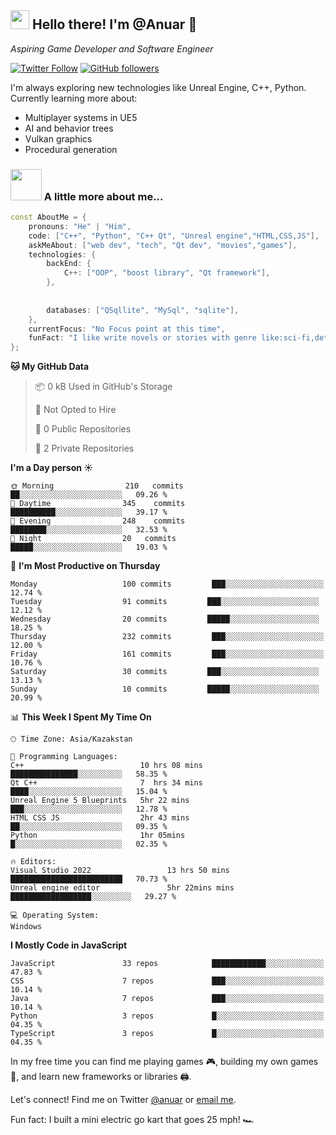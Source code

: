 <h2><img src="https://emojis.slackmojis.com/emojis/images/1531849430/4246/blob-sunglasses.gif?1531849430" width="30"/> Hello there! I'm @Anuar 👋</h2>

<p>
  <em>
    Aspiring Game Developer and Software Engineer 
  </em>  
</p>

[![Twitter Follow](https://img.shields.io/twitter/follow/Goodnightpleas2?label=Follow)](https://twitter.com/intent/follow?screen_name=Goodnightpleas2)
[![GitHub followers](https://img.shields.io/github/followers/Sevex438?label=Follow&style=social)](https://github.com/Sevex438)

I'm always exploring new technologies like Unreal Engine, C++, Python. Currently learning more about:

- Multiplayer systems in UE5
- AI and behavior trees
- Vulkan graphics
- Procedural generation
### <img src="https://media.giphy.com/media/VgCDAzcKvsR6OM0uWg/giphy.gif" width="50"> A little more about me...  
```c++
const AboutMe = {
    pronouns: "He" | "Him",
    code: ["C++", "Python", "C++ Qt", "Unreal engine","HTML,CSS,JS"],
    askMeAbout: ["web dev", "tech", "Qt dev", "movies","games"],
    technologies: {
        backEnd: {
            C++: ["OOP", "boost library", "Qt framework"],
        },
        
    
        databases: ["QSqllite", "MySql", "sqlite"],
    },
    currentFocus: "No Focus point at this time",
    funFact: "I like write novels or stories with genre like:sci-fi,detective"
};
```
**🐱 My GitHub Data** 

> 📦 0 kB Used in GitHub's Storage 
 > 
> 
 > 
> 🚫 Not Opted to Hire
 > 
> 📜 0 Public Repositories 
 > 
> 🔑 2 Private Repositories 
 > 
**I'm a Day person ☀️** 

```text
🌞 Morning                210   commits         ██░░░░░░░░░░░░░░░░░░░░░░░   09.26 % 
🌆 Daytime                345    commits        ██████████░░░░░░░░░░░░░░░   39.17 % 
🌃 Evening                248    commits        ████████░░░░░░░░░░░░░░░░░   32.53 % 
🌙 Night                  20   commits         █████░░░░░░░░░░░░░░░░░░░░   19.03 % 
```
📅 **I'm Most Productive on Thursday** 

```text
Monday                   100 commits         ███░░░░░░░░░░░░░░░░░░░░░░   12.74 % 
Tuesday                  91 commits         ███░░░░░░░░░░░░░░░░░░░░░░   12.12 % 
Wednesday                20 commits         █████░░░░░░░░░░░░░░░░░░░░   18.25 % 
Thursday                 232 commits         ███░░░░░░░░░░░░░░░░░░░░░░   12.00 % 
Friday                   161 commits         ███░░░░░░░░░░░░░░░░░░░░░░   10.76 % 
Saturday                 30 commits         ███░░░░░░░░░░░░░░░░░░░░░░   13.13 % 
Sunday                   10 commits         █████░░░░░░░░░░░░░░░░░░░░   20.99 % 
```


📊 **This Week I Spent My Time On** 

```text
🕑︎ Time Zone: Asia/Kazakstan

💬 Programming Languages: 
C++                          10 hrs 08 mins       ███████████████░░░░░░░░░░   58.35 % 
Qt C++                       7  hrs 34 mins       ████░░░░░░░░░░░░░░░░░░░░░   15.04 % 
Unreal Engine 5 Blueprints   5hr 22 mins          ███░░░░░░░░░░░░░░░░░░░░░░   12.78 % 
HTML CSS JS                  2hr 43 mins          ██░░░░░░░░░░░░░░░░░░░░░░░   09.35 % 
Python                       1hr 05mins           █░░░░░░░░░░░░░░░░░░░░░░░░   02.35 % 

🔥 Editors: 
Visual Studio 2022                 13 hrs 50 mins █████████████████████████   70.73 % 
Unreal engine editor               5hr 22mins mins ██████████████████░░░░░░░░░   29.27 % 

💻 Operating System: 
Windows                      
```

**I Mostly Code in JavaScript** 

```text
JavaScript               33 repos            ████████████░░░░░░░░░░░░░   47.83 % 
CSS                      7 repos             ███░░░░░░░░░░░░░░░░░░░░░░   10.14 % 
Java                     7 repos             ███░░░░░░░░░░░░░░░░░░░░░░   10.14 % 
Python                   3 repos             █░░░░░░░░░░░░░░░░░░░░░░░░   04.35 % 
TypeScript               3 repos             █░░░░░░░░░░░░░░░░░░░░░░░░   04.35 % 
```
In my free time you can find me playing games 🎮, building my own games 🤖, and learn new frameworks or libraries 🖨️.

Let's connect! Find me on Twitter [@anuar](https://twitter.com/Goodnightpleas2) or [email me](mailto:anuarbro768@gmail.com).

Fun fact: I built a mini electric go kart that goes 25 mph! 🏎️
